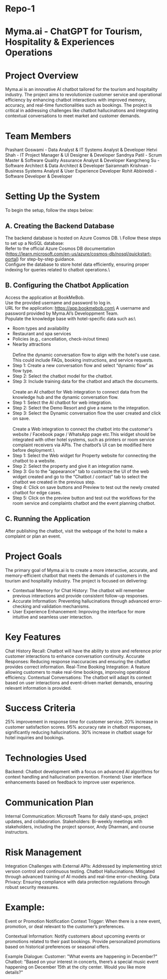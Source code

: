 # Repo-1
# Myma.ai - ChatGPT for Tourism, Hospitality & Experiences Operations

# Project Overview
Myma.ai is an innovative AI chatbot tailored for the tourism and hospitality industry. The project aims to revolutionize customer service and operational efficiency by enhancing chatbot interactions with improved memory, accuracy, and real-time functionalities such as bookings. The project is critical in addressing challenges like chatbot hallucinations and integrating contextual conversations to meet market and customer demands.

# Team Members
Prashant Goswami - Data Analyst & IT Systems Analyst & Developer
Hetvi Shah - IT Project Manager & UI Designer & Developer
Sandnya Patil - Scrum Master & Software Quality Assurance Analyst & Developer
Kangcheng Su - Software Architect & Data Architect & Developer
Sairamnath Krishnan - Business Systems Analyst & User Experience Developer
Rohit Abbireddi - Software Developer & Developer

# Setting Up the System
To begin the setup, follow the steps below:
## A. Creating the Backend Database
The backend database is hosted on Azure Cosmos DB. \ Follow these steps to set up a NoSQL database:\
Refer to the official Azure Cosmos DB documentation (https://learn.microsoft.com/en-us/azure/cosmos-db/nosql/quickstart-portal) for step-by-step guidance. \
Configure the database to store hotel data efficiently, ensuring proper indexing for queries related to chatbot operations.\
## B. Configuring the Chatbot Application
Access the application at BookMeBob.\
Use the provided username and password to log in.\
URL for the application: https://app.bookmebob.com\
A username and password provided by Myma.AI’s Developpment Team.\
Populate the knowledge base with hotel-specific data such as:\
- Room types and availability
- Restaurant and spa services
- Policies (e.g., cancellation, check-in/out times)
- Nearby attractions
</br></br>
Define the dynamic conversation flow to align with the hotel's use case. This could include FAQs, booking instructions, and service requests.
- Step 1: Create a new conversation flow and select “dynamic flow” as flow type.
- Step 2: Select the chatbot model for the chatbot.
- Step 3: Include training data for the chatbot and attach the documents.
</br></br>
Create an AI chatbot for Web integration to connect data from the knowledge hub and the dynamic conversation flow.
- Step 1: Select the AI chatbot for web integration.
- Step 2: Select the Demo Resort and give a name to the integration.
- Step 3: Select the Dynamic conversation flow the user created and click on save.
</br></br>
Create a Web integration to connect the chatbot into the customer's website  / Facebook page / WhatsApp page etc.This widget should be integrated with other hotel systems, such as printers or room service complaint receivers via APIs. The chatbot’s UI can be modified here before deployment.\
- Step 1: Select the Web widget for Property website for connecting the chatbot to a website.
- Step 2: Select the property and give it an integration name.
- Step 3: Go to the “appearance" tab to customize the UI of the web widget created and go to the “Chatbot / contact” tab to select the chatbot we created in the previous step.
- Step 4: Click on save buttons and Preview to test out the newly created chatbot for edge cases.
- Step 5: Click on the preview button and test out the workflows for the room service and complaints chatbot and the event planning chatbot.

## C. Running the Application
After publishing the chatbot, visit the webpage of the hotel to make a complaint or plan an event.


# Project Goals
The primary goal of Myma.ai is to create a more interactive, accurate, and memory-efficient chatbot that meets the demands of customers in the tourism and hospitality industry. The project is focused on delivering:
- Contextual Memory for Chat History: The chatbot will remember previous interactions and provide consistent follow-up responses.
- Accurate Information: Preventing hallucinations through advanced error-checking and validation mechanisms.
- User Experience Enhancement: Improving the interface for more intuitive and seamless user interaction.

# Key Features
Chat History Recall: Chatbot will have the ability to store and reference prior customer interactions to enhance conversation continuity.
Accurate Responses: Reducing response inaccuracies and ensuring the chatbot provides correct information.
Real-Time Booking Integration: A feature allowing customers to make real-time bookings, improving operational efficiency.
Contextual Conversations: The chatbot will adapt its context based on user interactions and event-driven market demands, ensuring relevant information is provided.

# Success Criteria
25% improvement in response time for customer service.
20% increase in customer satisfaction scores.
95% accuracy rate in chatbot responses, significantly reducing hallucinations.
30% increase in chatbot usage for hotel inquiries and bookings.

# Technologies Used
Backend: Chatbot development with a focus on advanced AI algorithms for context handling and hallucination prevention.
Frontend: User interface enhancements based on feedback to improve user experience.

# Communication Plan
Internal Communication: Microsoft Teams for daily stand-ups, project updates, and collaboration.
Stakeholders: Bi-weekly meetings with stakeholders, including the project sponsor, Andy Dharmani, and course instructors.

# Risk Management
Integration Challenges with External APIs: Addressed by implementing strict version control and continuous testing.
Chatbot Hallucinations: Mitigated through advanced training of AI models and real-time error-checking.
Data Privacy: Ensuring compliance with data protection regulations through robust security measures.

# Example:
Event or Promotion Notification Context
Trigger: When there is a new event, promotion, or deal relevant to the customer’s preferences.

Contextual Information:
Notify customers about upcoming events or promotions related to their past bookings.
Provide personalized promotions based on historical preferences or seasonal offers.

Example Dialogue:
Customer: "What events are happening in December?"
Chatbot: "Based on your interest in concerts, there’s a special music event happening on December 15th at the city center. Would you like more details?"
